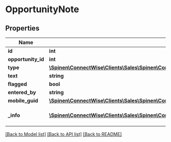 # OpportunityNote

## Properties
Name | Type | Description | Notes
------------ | ------------- | ------------- | -------------
**id** | **int** |  | [optional] 
**opportunity_id** | **int** |  | [optional] 
**type** | [**\Spinen\ConnectWise\Clients\Sales\Spinen\ConnectWise\Clients\Sales\Model\NoteTypeReference**](NoteTypeReference.md) |  | [optional] 
**text** | **string** |  | 
**flagged** | **bool** |  | [optional] 
**entered_by** | **string** |  | [optional] 
**mobile_guid** | [**\Spinen\ConnectWise\Clients\Sales\Spinen\ConnectWise\Clients\Sales\Model\Guid**](Guid.md) |  | [optional] 
**_info** | [**\Spinen\ConnectWise\Clients\Sales\Spinen\ConnectWise\Clients\Sales\Model\Metadata**](Metadata.md) | Metadata of the entity | [optional] 

[[Back to Model list]](../README.md#documentation-for-models) [[Back to API list]](../README.md#documentation-for-api-endpoints) [[Back to README]](../README.md)


